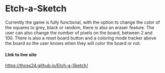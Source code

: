 # Etch-a-Sketch
Currently the game is fully functional, with the option to change the color of the squares to grey, black or random, there is also an eraser feature.
The user can also change the number of pixels on the board, between 2 and 100.
There is also a reset board button and a coloring mode tracker above the board so the user knows when they will color the board or not.

#### LInk to live site
https://thoss24.github.io/Etch-a-Sketch/
